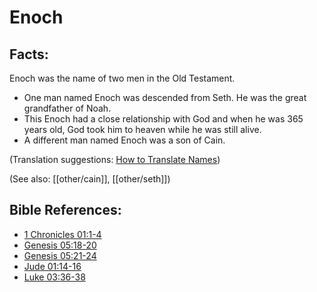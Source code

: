 # Enoch #

## Facts: ##

Enoch was the name of two men in the Old Testament.

* One man named Enoch was descended from Seth. He was the great grandfather of Noah.
* This Enoch had a close relationship with God and when he was 365 years old, God took him to heaven while he was still alive.
* A different man named Enoch was a son of Cain.

(Translation suggestions: [How to Translate Names](en/ta-vol1/translate/man/translate-names))

(See also: [[other/cain]], [[other/seth]])

## Bible References: ##

* [1 Chronicles 01:1-4](en/tn/1ch/help/01/01)
* [Genesis 05:18-20](en/tn/gen/help/05/18)
* [Genesis 05:21-24](en/tn/gen/help/05/21)
* [Jude 01:14-16](en/tn/jud/help/01/14)
* [Luke 03:36-38](en/tn/luk/help/03/36)